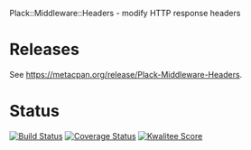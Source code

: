 Plack::Middleware::Headers - modify HTTP response headers

# Releases

See <https://metacpan.org/release/Plack-Middleware-Headers>.

# Status

[![Build Status](https://travis-ci.org/nichtich/Plack-Middleware-Headers.png)](https://travis-ci.org/nichtich/Plack-Middleware-Headers)
[![Coverage Status](https://coveralls.io/repos/nichtich/Plack-Middleware-Headers/badge.png)](https://coveralls.io/r/nichtich/Plack-Middleware-Headers)
[![Kwalitee Score](http://cpants.cpanauthors.org/dist/Plack-Middleware-Headers.png)](http://cpants.cpanauthors.org/dist/Plack-Middleware-Headers)
